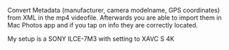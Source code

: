 Convert Metadata (manufacturer, camera modelname, GPS coordinates) from XML in the mp4 videofile. Afterwards you are able to import them in Mac Photos app and if you tap on info they are correctly located.

My setup is a SONY ILCE-7M3 with setting to XAVC S 4K
